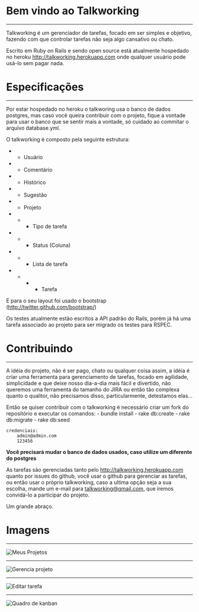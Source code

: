 Bem vindo ao Talkworking
========================
***

Talkworking é um gerenciador de tarefas, focado em ser simples e objetivo, fazendo com que controlar tarefas não seja algo cansativo ou chato.

Escrito em Ruby on Rails e sendo open source está atualmente hospedado no heroku http://talkworking.herokuapp.com onde qualquer usuário pode usá-lo sem pagar nada.

Especificações
==============
***

Por estar hospedado no heroku o talkworing usa o banco de dados postgres,  mas caso você queira contribuir com o projeto, fique a vontade para usar o banco que se sentir  mais a vontade, só cuidado ao commitar o arquivo database.yml.


O talkworking é composto pela seguinte estrutura:

* - Usuário
* - Comentário
* - Histórico
* - Sugestão
* - Projeto
* - - Tipo de tarefa
* - - Status (Coluna)
* - - Lista de tarefa
* - - - Tarefa

E para o seu layout foi usado o bootstrap (http://twitter.github.com/bootstrap/)

Os testes atualmente estão escritos a API padrão do Rails, porém já há uma tarefa associado ao projeto para ser migrado os testes para RSPEC.

Contribuindo
============
***

A idéia do projeto, não é ser pago, chato ou qualquer coisa assim, a idéia é criar uma ferramenta para gerenciamento de tarefas, focado em agilidade, simplicidade e que deixe nosso dia-a-dia mais fácil e divertido, não queremos uma ferramenta do tamanho do JIRA ou então tão complexa quanto o qualitor, não precisamos disso, particularmente, detestamos elas...

Então se quiser contribuir com o talkworking é necessário criar um fork do repositório e executar os comandos:
	- bundle install
	- rake db:create
	- rake db:migrate
	- rake db:seed

	credenciais:
		admin@admin.com
		123456

**Você precisará mudar o banco de dados usados, caso utilize um diferente do postgres**

As tarefas são gerenciadas tanto pelo http://talkworking.herokuapp.com quanto por issues do github, você usar o github para gerenciar as tarefas, ou então usar o próprio talkworking, caso a ultima opção seja a sua escolha, mande um e-mail para talkworking@gmail.com, que iremos convidá-lo a participar do projeto.


Um grande abraço.

Imagens
==============
***

![Meus Projetos](https://raw.github.com/leonardoprg/talkworking/master/public/talkworking/projetos.png)

***

![Gerencia projeto](https://raw.github.com/leonardoprg/talkworking/master/public/talkworking/show_projeto.png)

***

![Editar tarefa](https://raw.github.com/leonardoprg/talkworking/master/public/talkworking/edit_tarefa.png)

***

![Quadro de kanban](https://raw.github.com/leonardoprg/talkworking/master/public/talkworking/kanban.png)